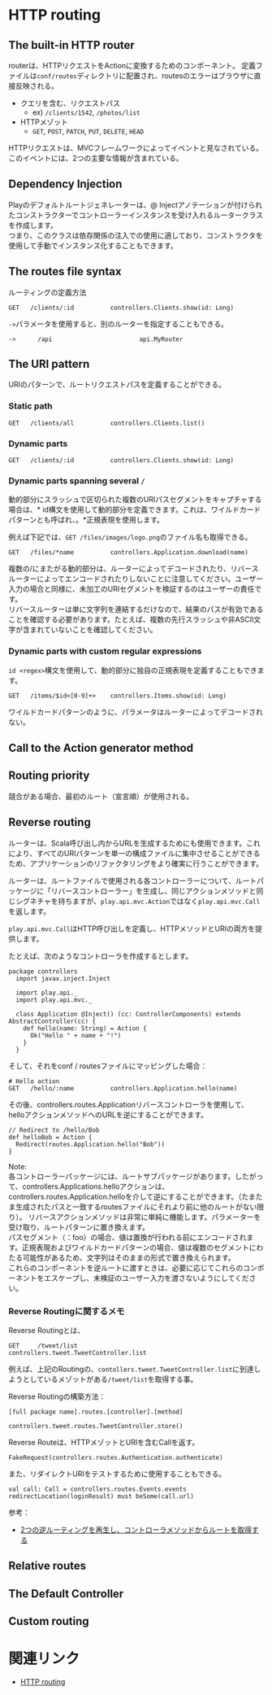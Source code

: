 # HTTP routing

## The built-in HTTP router
routerは、HTTPリクエストをActionに変換するためのコンポーネント。 
定義ファイルは`conf/routes`ディレクトリに配置され、routesのエラーはブラウザに直接反映される。  

- クエリを含む、リクエストパス
  - ex) `/clients/1542`, `/photos/list`
- HTTPメゾット
  - `GET`, `POST`, `PATCH`, `PUT`, `DELETE`, `HEAD` 

HTTPリクエストは、MVCフレームワークによってイベントと見なされている。このイベントには、2つの主要な情報が含まれている。  


## Dependency Injection
Playのデフォルトルートジェネレーターは、@ Injectアノテーションが付けられたコンストラクターでコントローラーインスタンスを受け入れるルータークラスを作成します。  
つまり、このクラスは依存関係の注入での使用に適しており、コンストラクタを使用して手動でインスタンス化することもできます。


## The routes file syntax
ルーティングの定義方法  
```
GET   /clients/:id          controllers.Clients.show(id: Long)
```

`->`パラメータを使用すると、別のルーターを指定することもできる。  
```
->      /api                        api.MyRouter
```

## The URI pattern
URIのパターンで、ルートリクエストパスを定義することができる。  

### Static path
```
GET   /clients/all          controllers.Clients.list()
```

### Dynamic parts
```
GET   /clients/:id          controllers.Clients.show(id: Long)
```

### Dynamic parts spanning several `/` 
動的部分にスラッシュで区切られた複数のURIパスセグメントをキャプチャする場合は、* id構文を使用して動的部分を定義できます。これは、ワイルドカードパターンとも呼ばれ、。*正規表現を使用します。

例えば下記では、`GET /files/images/logo.png`のファイル名も取得できる。  
```
GET   /files/*name          controllers.Application.download(name)
```
複数の/にまたがる動的部分は、ルーターによってデコードされたり、リバースルーターによってエンコードされたりしないことに注意してください。ユーザー入力の場合と同様に、未加工のURIセグメントを検証するのはユーザーの責任です。  
リバースルーターは単に文字列を連結するだけなので、結果のパスが有効であることを確認する必要があります。たとえば、複数の先行スラッシュや非ASCII文字が含まれていないことを確認してください。  

### Dynamic parts with custom regular expressions
`id <regex>`構文を使用して、動的部分に独自の正規表現を定義することもできます。  

```
GET   /items/$id<[0-9]+>    controllers.Items.show(id: Long)
```
ワイルドカードパターンのように、パラメータはルーターによってデコードされない。  


## Call to the Action generator method

## Routing priority
競合がある場合、最初のルート（宣言順）が使用される。  

## Reverse routing
ルーターは、Scala呼び出し内からURLを生成するためにも使用できます。これにより、すべてのURIパターンを単一の構成ファイルに集中させることができるため、アプリケーションのリファクタリングをより確実に行うことができます。  

ルーターは、ルートファイルで使用される各コントローラーについて、ルートパッケージに「リバースコントローラー」を生成し、同じアクションメソッドと同じシグネチャを持ちますが、`play.api.mvc.Action`ではなく`play.api.mvc.Call`を返します。  

`play.api.mvc.Call`はHTTP呼び出しを定義し、HTTPメソッドとURIの両方を提供します。  

たとえば、次のようなコントローラを作成するとします。  

```
package controllers
  import javax.inject.Inject

  import play.api._
  import play.api.mvc._

  class Application @Inject() (cc: ControllerComponents) extends AbstractController(cc) {
    def hello(name: String) = Action {
      Ok("Hello " + name + "!")
    }
  }
```
そして、それをconf / routesファイルにマッピングした場合：  
```
# Hello action
GET   /hello/:name          controllers.Application.hello(name)
```

その後、controllers.routes.Applicationリバースコントローラを使用して、helloアクションメソッドへのURLを逆にすることができます。  
```
// Redirect to /hello/Bob
def helloBob = Action {
  Redirect(routes.Application.hello("Bob"))
}
```

Note:   
各コントローラーパッケージには、ルートサブパッケージがあります。したがって、controllers.Applications.helloアクションは、controllers.routes.Application.helloを介して逆にすることができます。（たまたま生成されたパスと一致するroutesファイルにそれより前に他のルートがない限り）。
リバースアクションメソッドは非常に単純に機能します。パラメーターを受け取り、ルートパターンに置き換えます。  
パスセグメント（：foo）の場合、値は置換が行われる前にエンコードされます。正規表現およびワイルドカードパターンの場合、値は複数のセグメントにわたる可能性があるため、文字列はそのままの形式で置き換えられます。  
これらのコンポーネントを逆ルートに渡すときは、必要に応じてこれらのコンポーネントをエスケープし、未検証のユーザー入力を渡さないようにしてください。 


### Reverse Routingに関するメモ
Reverse Routingとは、
```
GET     /tweet/list                 controllers.tweet.TweetController.list
```
例えば、上記のRoutingの、`contollers.tweet.TweetController.list`に到達しようとしているメゾットがある`/tweet/list`を取得する事。  

Reverse Routingの構築方法：   
```
[full package name].routes.[controller].[method]

controllers.tweet.routes.TweetController.store()
```

Reverse Routeは、HTTPメゾットとURIを含むCallを返す。  
```
FakeRequest(controllers.routes.Authentication.authenticate)
```

また、リダイレクトURIをテストするために使用することもできる。  
```
val call: Call = controllers.routes.Events.events
redirectLocation(loginResult) must beSome(call.url)
```

参考：  
- [2つの逆ルーティングを再生し、コントローラメソッドからルートを取得する](http://www.366service.com/jp/qa/9ce110d1755eb75a05ee95f23f5ce2cb)


## Relative routes

## The Default Controller

## Custom routing


# 関連リンク
- [HTTP routing](https://www.playframework.com/documentation/2.8.x/ScalaRouting)
